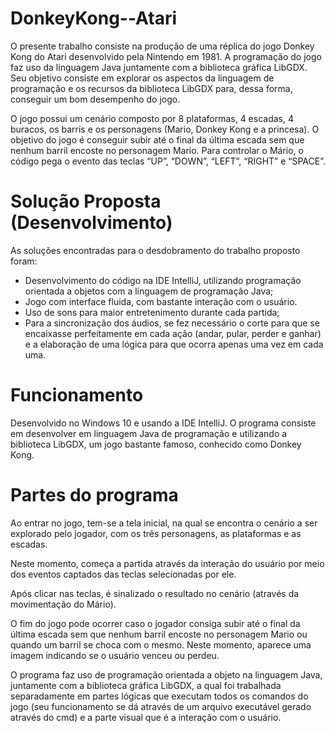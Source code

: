 # DonkeyKong--Atari

  O presente trabalho consiste na produção de uma réplica do jogo Donkey Kong do Atari desenvolvido pela Nintendo em 1981. A programação do jogo faz uso da linguagem Java juntamente com a biblioteca gráfica LibGDX. Seu objetivo consiste em explorar os aspectos da linguagem de programação e os recursos da biblioteca LibGDX para, dessa forma, conseguir um bom desempenho do jogo.
  
O jogo possui um cenário composto por 8 plataformas, 4 escadas, 4 buracos, os barris e os personagens (Mario, Donkey Kong e a princesa). O objetivo do jogo é conseguir subir até o final da última escada sem que nenhum barril encoste no personagem Mario. Para controlar o Mário, o código pega o evento das teclas “UP”, “DOWN”, “LEFT”, “RIGHT” e “SPACE”. 

# Solução Proposta (Desenvolvimento) 

As soluções encontradas para o desdobramento do trabalho proposto foram: 

- Desenvolvimento do código na IDE IntelliJ, utilizando programação orientada a objetos com a linguagem de programação Java;
- Jogo com interface fluida, com bastante interação com o usuário.
- Uso de sons para  maior entretenimento durante cada partida;
- Para a sincronização dos áudios, se fez necessário o corte para que se encaixasse perfeitamente em cada ação (andar, pular, perder e ganhar) e a elaboração de uma lógica para que ocorra apenas uma vez em cada uma.


# Funcionamento 

  Desenvolvido no Windows 10 e usando a IDE IntelliJ. O programa consiste em desenvolver em linguagem Java de programação e utilizando a biblioteca LibGDX, um jogo bastante famoso, conhecido como Donkey Kong.  
  
# Partes do programa 

Ao entrar no jogo, tem-se a tela inicial, na qual se encontra o cenário a ser explorado pelo jogador, com os três personagens, as plataformas e as escadas.

Neste momento, começa a partida através da interação do usuário por meio dos eventos captados das teclas selecionadas por ele.

Após clicar nas teclas, é sinalizado o resultado no cenário (através da movimentação do Mário).

O fim do jogo pode ocorrer caso o jogador consiga subir até o final da última escada sem que nenhum barril encoste no personagem Mario ou quando um barril se choca com o mesmo. Neste momento, aparece uma imagem indicando se o usuário venceu ou perdeu.

O programa faz uso de programação orientada a objeto na linguagem Java, juntamente com a biblioteca gráfica LibGDX, a qual foi trabalhada separadamente em partes lógicas que executam todos os comandos do jogo (seu funcionamento se dá através de um arquivo executável gerado através do cmd) e a parte visual que é a interação com o usuário. 
 
